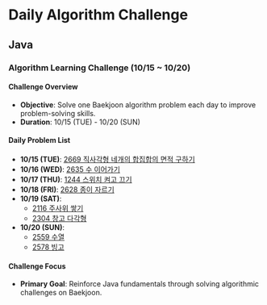 # Daily Algorithm Challenge

## Java

### Algorithm Learning Challenge (10/15 ~ 10/20)

#### Challenge Overview
- **Objective**: Solve one Baekjoon algorithm problem each day to improve problem-solving skills.
- **Duration**: 10/15 (TUE) - 10/20 (SUN)

#### Daily Problem List
- **10/15 (TUE)**: [2669 직사각형 네개의 합집합의 면적 구하기](https://www.acmicpc.net/problem/2669)
- **10/16 (WED)**: [2635 수 이어가기](https://www.acmicpc.net/problem/2635)
- **10/17 (THU)**: [1244 스위치 켜고 끄기](https://www.acmicpc.net/problem/1244)
- **10/18 (FRI)**: [2628 종이 자르기](https://www.acmicpc.net/problem/2628)
- **10/19 (SAT)**:
  - [2116 주사위 쌓기](https://www.acmicpc.net/problem/2116)
  - [2304 창고 다각형](https://www.acmicpc.net/problem/2304)
- **10/20 (SUN)**:
  - [2559 수열](https://www.acmicpc.net/problem/2559)
  - [2578 빙고](https://www.acmicpc.net/problem/2578)

#### Challenge Focus
- **Primary Goal**: Reinforce Java fundamentals through solving algorithmic challenges on Baekjoon.
